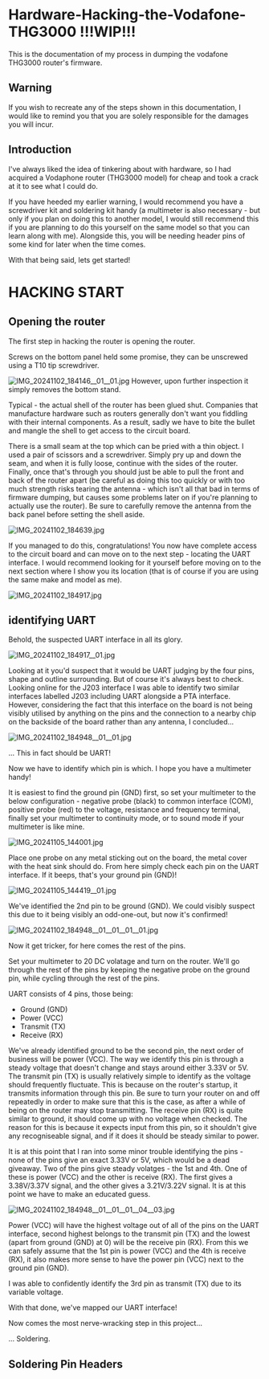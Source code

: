 # Hardware-Hacking-the-Vodafone-THG3000 !!!WIP!!!
This is the documentation of my process in dumping the vodafone THG3000 router's firmware.

## Warning
If you wish to recreate any of the steps shown in this documentation, I would like to remind you that you are solely responsible for the damages you will incur.


## Introduction
I've always liked the idea of tinkering about with hardware, so I had acquired a Vodaphone router (THG3000 model) for cheap and took a crack at it to see what I could do.

If you have heeded my earlier warning, I would recommend you have a screwdriver kit and soldering kit handy (a multimeter is also necessary - but only if you plan on doing this to another model, I would still recommend this if you are planning to do this yourself on the same model so that you can learn along with me). Alongside this, you will be needing header pins of some kind for later when the time comes.

With that being said, lets get started!

# HACKING START

## Opening the router
The first step in hacking the router is opening the router.

Screws on the bottom panel held some promise, they can be unscrewed using a T10 tip screwdriver.

![IMG_20241102_184146__01__01.jpg](https://github.com/user-attachments/assets/8eb2bbc7-7d5f-47e9-87b7-a52be8683be8)
However, upon further inspection it simply removes the bottom stand.

Typical - the actual shell of the router has been glued shut. Companies that manufacture hardware such as routers generally don't want you fiddling with their internal components. As a result, sadly we have to bite the bullet and mangle the shell to get access to the circuit board.

There is a small seam at the top which can be pried with a thin object. I used a pair of scissors and a screwdriver. Simply pry up and down the seam, and when it is fully loose, continue with the sides of the router. Finally, once that's through you should just be able to pull the front and back of the router apart (be careful as doing this too quickly or with too much strength risks tearing the antenna - which isn't all that bad in terms of firmware dumping, but causes some problems later on if you're planning to actually use the router). Be sure to carefully remove the antenna from the back panel before setting the shell aside.

![IMG_20241102_184639.jpg](https://github.com/user-attachments/assets/4e3843d7-4614-463e-9d96-4c697f7a0965)

If you managed to do this, congratulations! You now have complete access to the circuit board and can move on to the next step - locating the UART interface. I would recommend looking for it yourself before moving on to the next section where I show you its location (that is of course if you are using the same make and model as me).

![IMG_20241102_184917.jpg](https://github.com/user-attachments/assets/8d896874-0dc1-4be9-aec6-f82d765cce0d)

## identifying UART
Behold, the suspected UART interface in all its glory.

![IMG_20241102_184917__01.jpg](https://github.com/user-attachments/assets/03fa8d1d-7d09-44bd-a757-d9d7db596155)

Looking at it you'd suspect that it would be UART judging by the four pins, shape and outline surrounding. But of course it's always best to check. Looking online for the J203 interface I was able to identify two similar interfaces labelled J203 including UART alongside a PTA interface. However, considering the fact that this interface on the board is not being visibly utilised by anything on the pins and the connection to a nearby chip on the backside of the board rather than any antenna, I concluded...

![IMG_20241102_184948__01__01.jpg](https://github.com/user-attachments/assets/0bfac6f0-8c34-432a-84a8-7b990aa2fcd8)

... This in fact should be UART!

Now we have to identify which pin is which. I hope you have a multimeter handy!

It is easiest to find the ground pin (GND) first, so set your multimeter to the below configuration - negative probe (black) to common interface (COM), positive probe (red) to the voltage, resistance and frequency terminal, finally set your multimeter to continuity mode, or to sound mode if your multimeter is like mine.

![IMG_20241105_144001.jpg](https://github.com/user-attachments/assets/59463ae4-fcd5-48f5-9ad3-73b766d78028)

Place one probe on any metal sticking out on the board, the metal cover with the heat sink should do. From here simply check each pin on the UART interface. If it beeps, that's your ground pin (GND)!

![IMG_20241105_144419__01.jpg](https://github.com/user-attachments/assets/95473afe-ae1b-4b6a-a220-ebd9c7d498eb)

We've identified the 2nd pin to be ground (GND). We could visibly suspect this due to it being visibly an odd-one-out, but now it's confirmed!

![IMG_20241102_184948__01__01__01__01.jpg](https://github.com/user-attachments/assets/d4d877b8-beb4-4bb4-aa95-16f8ab59224e)

Now it get tricker, for here comes the rest of the pins.

Set your multimeter to 20 DC volatage and turn on the router. We'll go through the rest of the pins by keeping the negative probe on the ground pin, while cycling through the rest of the pins.

UART consists of 4 pins, those being:
* Ground (GND)
* Power (VCC)
* Transmit (TX)
* Receive (RX)

We've already identified ground to be the second pin, the next order of business will be power (VCC). The way we identify this pin is through a steady voltage that doesn't change and stays around either 3.33V or 5V.
The transmit pin (TX) is usually relatively simple to identify as the voltage should frequently fluctuate. This is because on the router's startup, it transmits information through this pin. Be sure to turn your router on and off repeatedly in order to make sure that this is the case, as after a while of being on the router may stop transmitting.
The receive pin (RX) is quite similar to ground, it should come up with no voltage when checked. The reason for this is because it expects input from this pin, so it shouldn't give any recogniseable signal, and if it does it should be steady similar to power.

It is at this point that I ran into some minor trouble identifying the pins - none of the pins give an exact 3.33V or 5V, which would be a dead giveaway. Two of the pins give steady volatges - the 1st and 4th. One of these is power (VCC) and the other is receive (RX). The first gives a 3.38V/3.37V signal, and the other gives a 3.21V/3.22V signal. It is at this point we have to make an educated guess.

![IMG_20241102_184948__01__01__01__04__03.jpg](https://github.com/user-attachments/assets/f747f741-ae06-4564-a41b-3a220e648531)

Power (VCC) will have the highest voltage out of all of the pins on the UART interface, second highest belongs to the transmit pin (TX) and the lowest (apart from ground (GND) at 0) will be the receive pin (RX). From this we can safely assume that the 1st pin is power (VCC) and the 4th is receive (RX), it also makes more sense to have the power pin (VCC) next to the ground pin (GND).

I was able to confidently identify the 3rd pin as transmit (TX) due to its variable voltage.

With that done, we've mapped our UART interface!

Now comes the most nerve-wracking step in this project...

... Soldering.

## Soldering Pin Headers

